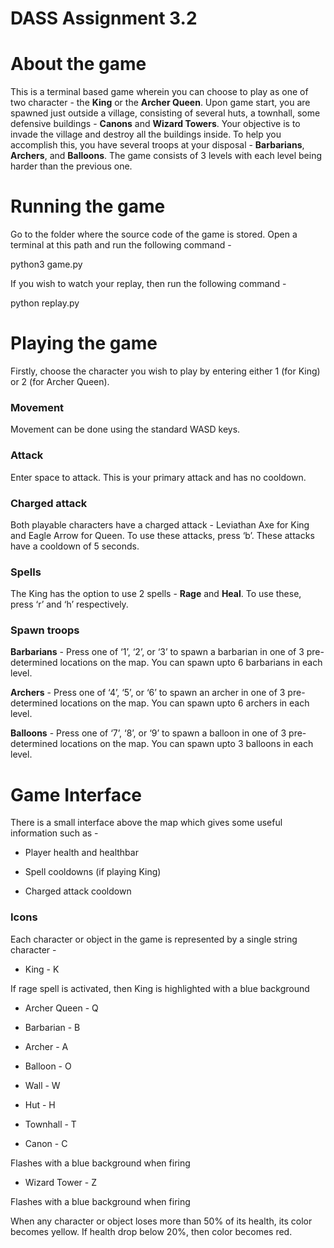 # DASS Assignment 3.2

# About the game

This is a terminal based game wherein you can choose to play as one of two character - the **King** or the **Archer Queen**. Upon game start, you are spawned just outside a village, consisting of several huts, a townhall, some defensive buildings - **Canons** and **Wizard Towers**. Your objective is to invade the village and destroy all the buildings inside. To help you accomplish this, you have several troops at your disposal - **Barbarians**, **Archers**, and **Balloons**. The game consists of 3 levels with each level being harder than the previous one.

# Running the game

Go to the folder where the source code of the game is stored. Open a terminal at this path and run the following command -

python3 game.py

If you wish to watch your replay, then run the following command -

python replay.py

# Playing the game

Firstly, choose the character you wish to play by entering either 1 (for King) or 2 (for Archer Queen).

### Movement

Movement can be done using the standard WASD keys.

### Attack

Enter space to attack. This is your primary attack and has no cooldown.

### Charged attack

Both playable characters have a charged attack - Leviathan Axe for King and Eagle Arrow for Queen. To use these attacks, press ‘b’. These attacks have a cooldown of 5 seconds.

### Spells

The King has the option to use 2 spells - **Rage** and **Heal**. To use these, press ‘r’ and ‘h’ respectively.

### Spawn troops

**Barbarians** - Press one of ‘1’, ‘2’, or ‘3’ to spawn a barbarian in one of 3 pre-determined locations on the map. You can spawn upto 6 barbarians in each level.

**Archers** - Press one of ‘4’, ‘5’, or ‘6’ to spawn an archer in one of 3 pre-determined locations on the map. You can spawn upto 6 archers in each level.

**Balloons** - Press one of ‘7’, ‘8’, or ‘9’ to spawn a balloon in one of 3 pre-determined locations on the map. You can spawn upto 3 balloons in each level.

# Game Interface

There is a small interface above the map which gives some useful information such as - 

- Player health and healthbar

- Spell cooldowns (if playing King)

- Charged attack cooldown

### Icons

Each character or object in the game is represented by a single string character - 

- King - K

If rage spell is activated, then King is highlighted with a blue background

- Archer Queen - Q

- Barbarian - B

- Archer - A

- Balloon - O

- Wall - W

- Hut - H

- Townhall - T

- Canon - C

Flashes with a blue background when firing

- Wizard Tower - Z

Flashes with a blue background when firing

When any character or object loses more than 50% of its health, its color becomes yellow. If health drop below 20%, then color becomes red.